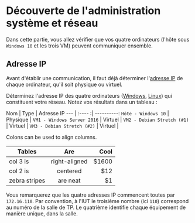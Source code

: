 # Découverte de l'administration système et réseau

Dans cette partie, vous allez vérifier que vos quatre ordinateurs (l'hôte sous ``Windows 10`` et les trois VM) peuvent communiquer ensemble. 

## Adresse IP

Avant d'établir une communication, il faut déjà déterminer l'[adresse IP](https://fr.wikipedia.org/wiki/Adresse_IP) de chaque ordinateur, qu'il soit physique ou virtuel. 

Déterminez l'adresse IP des quatre ordinateurs ([Windows](https://doc2-iutrt.readthedocs.io/en/latest/windows.html#determiner-l-adresse-ip-de-la-carte-reseau-ethernet-4), [Linux](https://doc2-iutrt.readthedocs.io/en/latest/linux.html#determiner-l-adresse-ip)) qui constituent votre réseau. Notez vos résultats dans un tableau :

Nom | Type | Adresse IP
--- | :---- :| ----------:
``Hôte - Windows 10`` | Physique |
``VM1 - Windows Server 2016`` | Virtuel |
``VM2 - Debian Stretch (#1)`` | Virtuel |
``VM3 - Debian Stretch (#2)`` | Virtuel |

Colons can be used to align columns.

| Tables        | Are           | Cool  |
| ------------- |:-------------:| -----:|
| col 3 is      | right-aligned | $1600 |
| col 2 is      | centered      |   $12 |
| zebra stripes | are neat      |    $1 |

Vous remarquerez que les quatre adresses IP commencent toutes par ``172.16.110``. Par convention, à l'IUT le troisième nombre (ici ``110``) correspond au numéro de la salle de TP. Le quatrième identifie chaque équipement de manière unique, dans la salle. 

